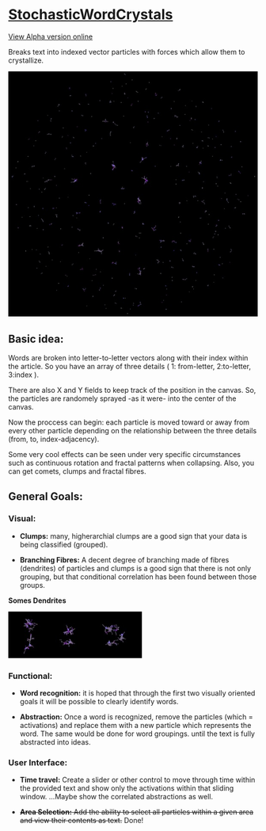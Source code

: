 # [StochasticWordCrystals](https://travisa9.github.io/StochasticWordCrystals/)
[View Alpha version online](https://travisa9.github.io/StochasticWordCrystals/)


Breaks text into indexed vector particles with forces which allow them to crystallize.

![IMAGE](/docs/Plot.jpg)

## Basic idea:

Words are broken into letter-to-letter vectors along with their index within the article. 
So you have an array of three details ( 1: from-letter, 2:to-letter, 3:index ). 

There are also X and Y fields to keep track of the position in the canvas. 
So, the particles are randomely sprayed -as it were- into the center of the canvas. 

Now the proccess can begin: each particle is moved toward or away from every other particle 
depending on the relationship between the three details (from, to, index-adjacency).

Some very cool effects can be seen under very specific circumstances such as continuous rotation 
and fractal patterns when collapsing. Also, you can get comets, clumps and fractal fibres.

## General Goals:

### Visual:

* **Clumps:** many, higherarchial clumps are a good sign that your data is being classified (grouped).

* **Branching Fibres:** A decent degree of branching made of fibres (dendrites) of particles and clumps is a good sign 
that there is not only grouping, but that conditional correlation has been found between those groups.

**Somes Dendrites**

![Dendrites](/docs/Dendrites.jpg)

### Functional: 

* **Word recognition:** it is hoped that through the first two visually oriented goals it will be possible to 
clearly identify words.

* **Abstraction:** Once a word is recognized, remove the particles (which = activations) 
and replace them with a new particle which represents the word. The same would be done for word groupings. 
until the text is fully abstracted into ideas.


### User Interface:

* **Time travel:** Create a slider or other control to move through time within the provided text and show only 
the activations within that sliding window. ...Maybe show the correlated abstractions as well.

* ~~**Area Selection:** Add the ability to select all particles within a given area and view their contents as text.~~ Done!





